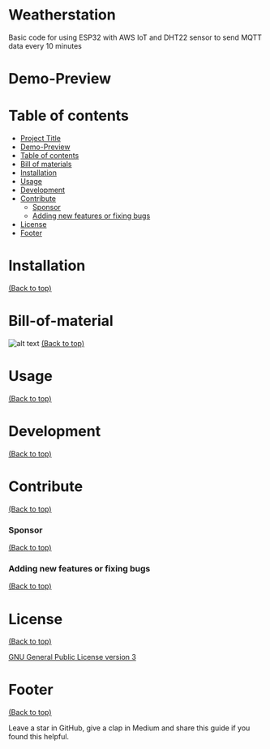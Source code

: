<!-- Add banner here -->

# Weatherstation

<!-- Add buttons here -->

Basic code for using ESP32 with AWS IoT and DHT22 sensor to send MQTT data every 10 minutes

<!-- The project title should be self explanotory and try not to make it a mouthful. (Although exceptions exist- **awesome-readme-writing-guide-for-open-source-projects** - would have been a cool name)

Add a cover/banner image for your README. **Why?** Because it easily **grabs people's attention** and it **looks cool**(*duh!obviously!*).

The best dimensions for the banner is **1280x650px**. You could also use this for social preview of your repo.

I personally use [**Canva**](https://www.canva.com/) for creating the banner images. All the basic stuff is **free**(*you won't need the pro version in most cases*).

There are endless badges that you could use in your projects. And they do depend on the project. Some of the ones that I commonly use in every projects are given below. 

I use [**Shields IO**](https://shields.io/) for making badges. It is a simple and easy to use tool that you can use for almost all your badge cravings. -->

<!-- Some badges that you could use -->

<!-- ![GitHub release (latest by date including pre-releases)](https://img.shields.io/github/v/release/navendu-pottekkat/awesome-readme?include_prereleases)
: This badge shows the version of the current release.

![GitHub last commit](https://img.shields.io/github/last-commit/navendu-pottekkat/awesome-readme)
: I think it is self-explanatory. This gives people an idea about how the project is being maintained.

![GitHub issues](https://img.shields.io/github/issues-raw/navendu-pottekkat/awesome-readme)
: This is a dynamic badge from [**Shields IO**](https://shields.io/) that tracks issues in your project and gets updated automatically. It gives the user an idea about the issues and they can just click the badge to view the issues.

![GitHub pull requests](https://img.shields.io/github/issues-pr/navendu-pottekkat/awesome-readme)
: This is also a dynamic badge that tracks pull requests. This notifies the maintainers of the project when a new pull request comes.

![GitHub All Releases](https://img.shields.io/github/downloads/navendu-pottekkat/awesome-readme/total): If you are not like me and your project gets a lot of downloads(*I envy you*) then you should have a badge that shows the number of downloads! This lets others know how **Awesome** your project is and is worth contributing to.

![GitHub](https://img.shields.io/github/license/navendu-pottekkat/awesome-readme)
: This shows what kind of open-source license your project uses. This is good idea as it lets people know how they can use your project for themselves.

![Tweet](https://img.shields.io/twitter/url?style=flat-square&logo=twitter&url=https%3A%2F%2Fnavendu.me%2Fnsfw-filter%2Findex.html): This is not essential but it is a cool way to let others know about your project! Clicking this button automatically opens twitter and writes a tweet about your project and link to it. All the user has to do is to click tweet. Isn't that neat? -->

# Demo-Preview

<!-- Add a demo for your project -->

<!-- After you have written about your project, it is a good idea to have a demo/preview(**video/gif/screenshots** are good options) of your project so that people can know what to expect in your project. You could also add the demo in the previous section with the product description.

Here is a random GIF as a placeholder.

![Random GIF](https://media.giphy.com/media/ZVik7pBtu9dNS/giphy.gif) -->

# Table of contents

<!-- After you have introduced your project, it is a good idea to add a **Table of contents** or **TOC** as **cool** people say it. This would make it easier for people to navigate through your README and find exactly what they are looking for.

Here is a sample TOC(*wow! such cool!*) that is actually the TOC for this README. -->

- [Project Title](#project-title)
- [Demo-Preview](#demo-preview)
- [Table of contents](#table-of-contents)
- [Bill of materials](#bill-of-material)
- [Installation](#installation)
- [Usage](#usage)
- [Development](#development)
- [Contribute](#contribute)
    - [Sponsor](#sponsor)
    - [Adding new features or fixing bugs](#adding-new-features-or-fixing-bugs)
- [License](#license)
- [Footer](#footer)

# Installation
[(Back to top)](#table-of-contents)

<!-- *You might have noticed the **Back to top** button(if not, please notice, it's right there!). This is a good idea because it makes your README **easy to navigate.*** 

The first one should be how to install(how to generally use your project or set-up for editing in their machine).

This should give the users a concrete idea with instructions on how they can use your project repo with all the steps.

Following this steps, **they should be able to run this in their device.**

A method I use is after completing the README, I go through the instructions from scratch and check if it is working. -->

<!-- Here is a sample instruction:

To use this project, first clone the repo on your device using the command below:

```git init```

```git clone https://github.com/navendu-pottekkat/nsfw-filter.git``` -->

# Bill-of-material
![alt text](https://github.com/contraprisma/weatherstation/blob/main/doc/images/bill-of-material.png "Bill of material")
[(Back to top)](#table-of-contents)

# Usage
[(Back to top)](#table-of-contents)

<!-- This is optional and it is used to give the user info on how to use the project after installation. This could be added in the Installation section also. -->

# Development
[(Back to top)](#table-of-contents)

<!-- This is the place where you give instructions to developers on how to modify the code.

You could give **instructions in depth** of **how the code works** and how everything is put together.

You could also give specific instructions to how they can setup their development environment.

Ideally, you should keep the README simple. If you need to add more complex explanations, use a wiki. Check out [this wiki](https://github.com/navendu-pottekkat/nsfw-filter/wiki) for inspiration. -->

# Contribute
[(Back to top)](#table-of-contents)

<!-- This is where you can let people know how they can **contribute** to your project. Some of the ways are given below.

Also this shows how you can add subsections within a section. -->

### Sponsor
[(Back to top)](#table-of-contents)

<!-- Your project is gaining traction and it is being used by thousands of people(***with this README there will be even more***). Now it would be a good time to look for people or organisations to sponsor your project. This could be because you are not generating any revenue from your project and you require money for keeping the project alive.

You could add how people can sponsor your project in this section. Add your patreon or GitHub sponsor link here for easy access.

A good idea is to also display the sponsors with their organisation logos or badges to show them your love!(*Someday I will get a sponsor and I can show my love*) -->

### Adding new features or fixing bugs
[(Back to top)](#table-of-contents)

<!-- This is to give people an idea how they can raise issues or feature requests in your projects. 

You could also give guidelines for submitting and issue or a pull request to your project.

Personally and by standard, you should use a [issue template](https://github.com/navendu-pottekkat/nsfw-filter/blob/master/ISSUE_TEMPLATE.md) and a [pull request template](https://github.com/navendu-pottekkat/nsfw-filter/blob/master/PULL_REQ_TEMPLATE.md)(click for examples) so that when a user opens a new issue they could easily format it as per your project guidelines.

You could also add contact details for people to get in touch with you regarding your project. -->

# License
[(Back to top)](#table-of-contents)

<!-- Adding the license to README is a good practice so that people can easily refer to it.

Make sure you have added a LICENSE file in your project folder. **Shortcut:** Click add new file in your root of your repo in GitHub > Set file name to LICENSE > GitHub shows LICENSE templates > Choose the one that best suits your project!

I personally add the name of the license and provide a link to it like below. -->

[GNU General Public License version 3](https://opensource.org/licenses/GPL-3.0)

# Footer
[(Back to top)](#table-of-contents)

<!-- Let's also add a footer because I love footers and also you **can** use this to convey important info.

Let's make it an image because by now you have realised that multimedia in images == cool(*please notice the subtle programming joke). -->

Leave a star in GitHub, give a clap in Medium and share this guide if you found this helpful.

<!-- Add the footer here -->

<!-- ![Footer](https://github.com/navendu-pottekkat/awesome-readme/blob/master/fooooooter.png) -->
